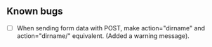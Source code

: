 Known bugs
----------

- [ ] When sending form data with POST, make action="dirname" and action="dirname/" equivalent.
      (Added a warning message).
